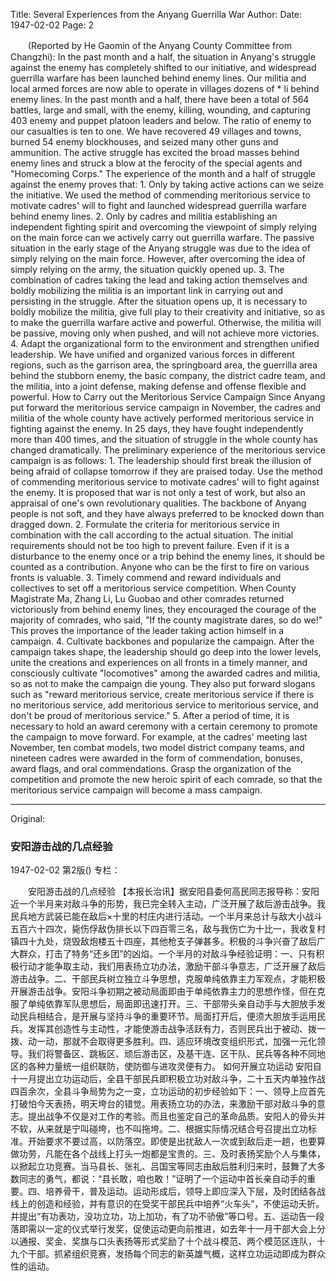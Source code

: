 Title: Several Experiences from the Anyang Guerrilla War
Author:
Date: 1947-02-02
Page: 2

　　(Reported by He Gaomin of the Anyang County Committee from Changzhi): In the past month and a half, the situation in Anyang's struggle against the enemy has completely shifted to our initiative, and widespread guerrilla warfare has been launched behind enemy lines. Our militia and local armed forces are now able to operate in villages dozens of * li behind enemy lines. In the past month and a half, there have been a total of 564 battles, large and small, with the enemy, killing, wounding, and capturing 403 enemy and puppet platoon leaders and below. The ratio of enemy to our casualties is ten to one. We have recovered 49 villages and towns, burned 54 enemy blockhouses, and seized many other guns and ammunition. The active struggle has excited the broad masses behind enemy lines and struck a blow at the ferocity of the special agents and "Homecoming Corps." The experience of the month and a half of struggle against the enemy proves that: 1. Only by taking active actions can we seize the initiative. We used the method of commending meritorious service to motivate cadres' will to fight and launched widespread guerrilla warfare behind enemy lines. 2. Only by cadres and militia establishing an independent fighting spirit and overcoming the viewpoint of simply relying on the main force can we actively carry out guerrilla warfare. The passive situation in the early stage of the Anyang struggle was due to the idea of simply relying on the main force. However, after overcoming the idea of simply relying on the army, the situation quickly opened up. 3. The combination of cadres taking the lead and taking action themselves and boldly mobilizing the militia is an important link in carrying out and persisting in the struggle. After the situation opens up, it is necessary to boldly mobilize the militia, give full play to their creativity and initiative, so as to make the guerrilla warfare active and powerful. Otherwise, the militia will be passive, moving only when pushed, and will not achieve more victories. 4. Adapt the organizational form to the environment and strengthen unified leadership. We have unified and organized various forces in different regions, such as the garrison area, the springboard area, the guerrilla area behind the stubborn enemy, the basic company, the district cadre team, and the militia, into a joint defense, making defense and offense flexible and powerful.
    How to Carry out the Meritorious Service Campaign
    Since Anyang put forward the meritorious service campaign in November, the cadres and militia of the whole county have actively performed meritorious service in fighting against the enemy. In 25 days, they have fought independently more than 400 times, and the situation of struggle in the whole county has changed dramatically. The preliminary experience of the meritorious service campaign is as follows: 1. The leadership should first break the illusion of being afraid of collapse tomorrow if they are praised today. Use the method of commending meritorious service to motivate cadres' will to fight against the enemy. It is proposed that war is not only a test of work, but also an appraisal of one's own revolutionary qualities. The backbone of Anyang people is not soft, and they have always preferred to be knocked down than dragged down. 2. Formulate the criteria for meritorious service in combination with the call according to the actual situation. The initial requirements should not be too high to prevent failure. Even if it is a disturbance to the enemy once or a trip behind the enemy lines, it should be counted as a contribution. Anyone who can be the first to fire on various fronts is valuable. 3. Timely commend and reward individuals and collectives to set off a meritorious service competition. When County Magistrate Ma, Zhang Li, Lu Guobao and other comrades returned victoriously from behind enemy lines, they encouraged the courage of the majority of comrades, who said, "If the county magistrate dares, so do we!" This proves the importance of the leader taking action himself in a campaign. 4. Cultivate backbones and popularize the campaign. After the campaign takes shape, the leadership should go deep into the lower levels, unite the creations and experiences on all fronts in a timely manner, and consciously cultivate "locomotives" among the awarded cadres and militia, so as not to make the campaign die young. They also put forward slogans such as "reward meritorious service, create meritorious service if there is no meritorious service, add meritorious service to meritorious service, and don't be proud of meritorious service." 5. After a period of time, it is necessary to hold an award ceremony with a certain ceremony to promote the campaign to move forward. For example, at the cadres' meeting last November, ten combat models, two model district company teams, and nineteen cadres were awarded in the form of commendation, bonuses, award flags, and oral commendations. Grasp the organization of the competition and promote the new heroic spirit of each comrade, so that the meritorious service campaign will become a mass campaign.



<hr /> 

Original: 


### 安阳游击战的几点经验

1947-02-02
第2版()
专栏：

　　安阳游击战的几点经验
    【本报长治讯】据安阳县委何高民同志报导称：安阳近一个半月来对敌斗争的形势，我已完全转入主动，广泛开展了敌后游击战争。我民兵地方武装已能在敌后×十里的村庄内进行活动。一个半月来总计与敌大小战斗五百六十四次，毙伤俘敌伪排长以下四百零三名，敌与我伤亡为十比一，我收复村镇四十九处，烧毁敌炮楼五十四座，其他枪支子弹甚多。积极的斗争兴奋了敌后广大群众，打击了特务“还乡团”的凶焰。一个半月的对敌斗争经验证明：一、只有积极行动才能争取主动，我们用表扬立功办法，激励干部斗争意志，广泛开展了敌后游击战争。二、干部民兵树立独立斗争思想，克服单纯依靠主力军观点，才能积极开展游击战争。安阳斗争初期之被动局面即由于单纯依靠主力的思想作怪，但在克服了单纯依靠军队思想后，局面即迅速打开。三、干部带头亲自动手与大胆放手发动民兵相结合，是开展与坚持斗争的重要环节。局面打开后，便须大胆放手运用民兵。发挥其创造性与主动性，才能使游击战争活跃有力，否则民兵出于被动、拨一拨、动一动，那就不会取得更多胜利。四、适应环境改变组织形式，加强一元化领导。我们将警备区、跳板区、顽后游击区，及基干连、区干队、民兵等各种不同地区的各种力量统一组织联防，使防御与进攻灵便有力。
    如何开展立功运动
    安阳自十一月提出立功运动后，全县干部民兵即积极立功对敌斗争，二十五天内单独作战四百余次，全县斗争局势为之一变，立功运动的初步经验如下：一、领导上应首先打破怕今天表扬，明天垮台的错觉。用表扬立功的办法，来激励干部对敌斗争的意志。提出战争不仅是对工作的考验。而且也鉴定自己的革命品质。安阳人的骨头并不软，从来就是宁叫碰垮，也不叫拖垮。二、根据实际情况结合号召提出立功标准。开始要求不要过高，以防落空。即使是出扰敌人一次或到敌后走一趟，也要算做功劳，凡能在各个战线上打头一炮都是宝贵的。三、及时表扬奖励个人与集体，以掀起立功竞赛。当马县长、张礼、吕国宝等同志由敌后胜利归来时，鼓舞了大多数同志的勇气，都说：“县长敢，咱也敢！”证明了一个运动中首长亲自动手的重要。四、培养骨干，普及运动。运动形成后，领导上即应深入下层，及时团结各战线上的创造和经验，并有意识的在受奖干部民兵中培养“火车头”，不使运动夭折。并提出“有功表功，没功立功，功上加功，有了功不骄傲”等口号。五、运动告一段落即需以一定的仪式举行发奖，促使运动更向前推进，如去年十一月干部大会上分以通报、奖金、奖旗与口头表扬等形式奖励了十个战斗模范、两个模范区连队，十九个干部。抓紧组织竞赛，发扬每个同志的新英雄气概，这样立功运动即成为群众性的运动。
